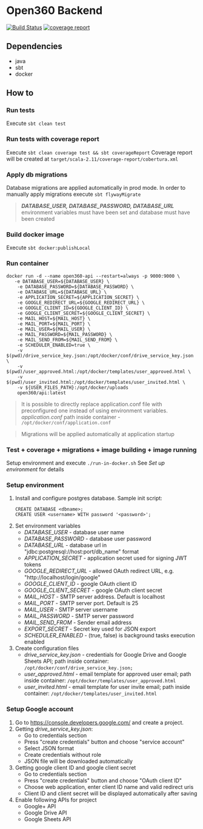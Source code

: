 # Open360 Backend

[![Build Status](https://travis-ci.com/o360/backend.svg?branch=master)](https://travis-ci.com/o360/backend)
[![coverage report](https://git/open360/backend/badges/develop/coverage.svg)](https://git/open360/backend/commits/develop)

## Dependencies
- java
- sbt
- docker

## How to

### Run tests
Execute `sbt clean test`

### Run tests with coverage report
Execute `sbt clean coverage test && sbt coverageReport`
Coverage report will be created at `target/scala-2.11/coverage-report/cobertura.xml`

### Apply db migrations
Database migrations are applied automatically in prod mode. 
In order to manually apply migrations execute `sbt flywayMigrate`

> ***DATABASE_USER, DATABASE_PASSWORD, DATABASE_URL*** environment
> variables must have been set and database must have been created

### Build docker image
Execute `sbt docker:publishLocal`

### Run container
```shell
docker run -d --name open360-api --restart=always -p 9000:9000 \
   -e DATABASE_USER=${DATABASE_USER} \
    -e DATABASE_PASSWORD=${DATABASE_PASSWORD} \
    -e DATABASE_URL=${DATABASE_URL} \
    -e APPLICATION_SECRET=${APPLICATION_SECRET} \
    -e GOOGLE_REDIRECT_URL=${GOOGLE_REDIRECT_URL} \
    -e GOOGLE_CLIENT_ID=${GOOGLE_CLIENT_ID} \
    -e GOOGLE_CLIENT_SECRET=${GOOGLE_CLIENT_SECRET} \
    -e MAIL_HOST=${MAIL_HOST} \
    -e MAIL_PORT=${MAIL_PORT} \
    -e MAIL_USER=${MAIL_USER} \
    -e MAIL_PASSWORD=${MAIL_PASSWORD} \
    -e MAIL_SEND_FROM=${MAIL_SEND_FROM} \
    -e SCHEDULER_ENABLED=true \
    -v $(pwd)/drive_service_key.json:/opt/docker/conf/drive_service_key.json \
    -v $(pwd)/user_approved.html:/opt/docker/templates/user_approved.html \
    -v $(pwd)/user_invited.html:/opt/docker/templates/user_invited.html \
    -v ${USER_FILES_PATH}:/opt/docker/uploads
    open360/api:latest
```
> It is possible to directly replace application.conf file with preconfigured one instead of using 
environment variables. *application.conf* path inside container - `/opt/docker/conf/application.conf`

> Migrations will be applied automatically at application startup

### Test + coverage + migrations + image building + image running
Setup environment and execute `./run-in-docker.sh`
See *Set up environment* for details

### Setup environment
1. Install and configure postgres database. Sample init script:
	```
	CREATE DATABASE <dbname>;
	CREATE USER <username> WITH password '<password>';
    ```
2. Set environment variables
    * *DATABASE_USER* - database user name
    * *DATABASE_PASSWORD* - database user password
    * *DATABASE_URL* - database url in "jdbc:postgresql://host:port/db_name" format
    * *APPLICATION_SECRET* - application secret used for signing JWT tokens
    * *GOOGLE_REDIRECT_URL* - allowed OAuth redirect URL, e.g. "http://localhost/login/google"
    * *GOOGLE_CLIENT_ID* - google OAuth client ID
    * *GOOGLE_CLIENT_SECRET* - google OAuth client secret
    * *MAIL_HOST* - SMTP server address. Default is localhost
    * *MAIL_PORT* - SMTP server port. Default is 25
    * *MAIL_USER* - SMTP server username
    * *MAIL_PASSWORD* - SMTP server password
    * *MAIL_SEND_FROM* - Sender email address
    * *EXPORT_SECRET* - Secret key used for JSON export
    * *SCHEDULER_ENABLED* - (true, false) is background tasks execution enabled
3. Create configuration files
    * *drive_service_key.json* - credentials for Google Drive and Google Sheets API; 
    path inside container: `/opt/docker/conf/drive_service_key.json;`
    * *user_approved.html* - email template for approved user email;
    path inside container: `/opt/docker/templates/user_approved.html`
    * *user_invited.html* - email template for user invite email;
    path inside container: `/opt/docker/templates/user_invited.html`

### Setup Google account
1. Go to https://console.developers.google.com/ and create a project.
2. Getting *drive_service_key.json*: 
    * Go to credentials section
    * Press "create credentials" button and choose "service account"
    * Select JSON format
    * Create credentials without role
    * JSON file will be downloaded automatically
3. Getting google client ID and google client secret
    * Go to credentials section
    * Press "create credentials" button and choose "OAuth client ID"
    * Choose web application, enter client ID name and valid redirect uris
    * Client ID and client secret will be displayed automatically after saving
4. Enable following APIs for project
    * Google+ API
    * Google Drive API
    * Google Sheets API
